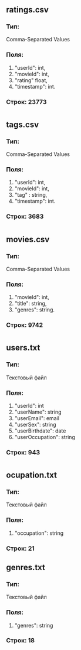 #
## ratings.csv
### Тип:
Comma-Separated Values
### Поля:
1) "userId": int,
2) "movieId": int,
3) "rating" float,
4) "timestamp": int.
### Строк: 23773
#
## tags.csv
### Тип:
Comma-Separated Values
### Поля:
1) "userId": int,
2) "movieId": int,
3) "tag" : string,
4) "timestamp": int.
### Строк: 3683
#

## movies.csv
### Тип:
Comma-Separated Values
### Поля:
1) "movieId": int,
2) "title": string,
3) "genres": string.
### Строк: 9742
#
## users.txt
### Тип:
Текстовый файл
### Поля:
1) "userId": int
2) "userName": string
3) "userEmail": email
4) "userSex": string
5) "userBirthdate": date
6) "userOccupation": string
### Строк: 943
#
## ocupation.txt
### Тип:
Текстовый файл
### Поля:
1) "occupation": string
### Строк: 21

## genres.txt
### Тип:
Текстовый файл
### Поля:
1) "genres": string
### Строк: 18

#